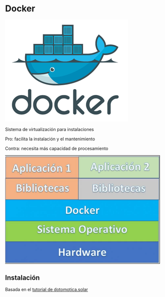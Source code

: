 # Docker

![](./images/docker.png)

Sistema de virtualización para instalaciones

Pro: facilita la instalación y el mantenimiento

Contra: necesita más capacidad de procesamiento


![](./images/arquitecturaDocker.png)

## Instalación

Basada en el [tutorial de dotomotica.solar](https://domotica.solar/instalar-software-gestion-domotica-y-solar-mas-facil-imposible)


